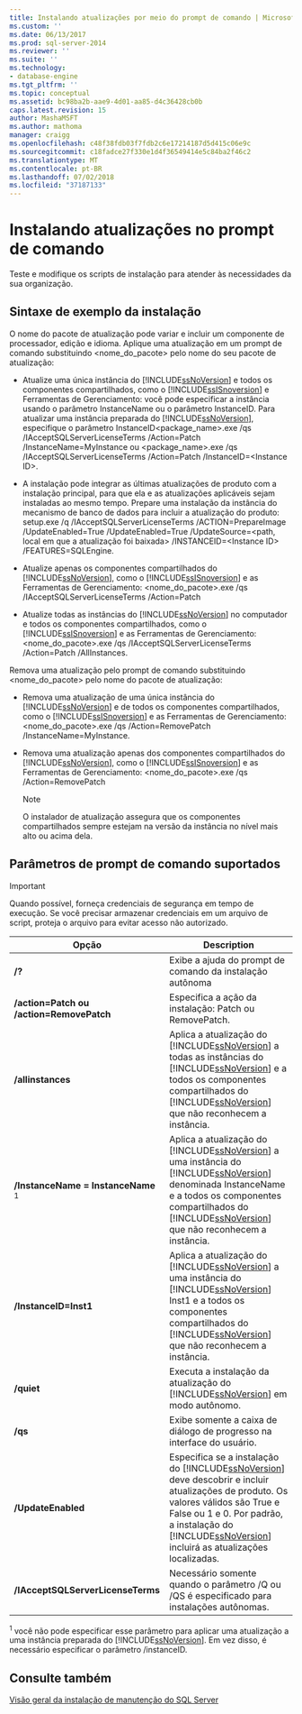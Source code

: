 ```yaml
---
title: Instalando atualizações por meio do prompt de comando | Microsoft Docs
ms.custom: ''
ms.date: 06/13/2017
ms.prod: sql-server-2014
ms.reviewer: ''
ms.suite: ''
ms.technology:
- database-engine
ms.tgt_pltfrm: ''
ms.topic: conceptual
ms.assetid: bc98ba2b-aae9-4d01-aa85-d4c36428cb0b
caps.latest.revision: 15
author: MashaMSFT
ms.author: mathoma
manager: craigg
ms.openlocfilehash: c48f38fdb03f7fdb2c6e17214187d5d415c06e9c
ms.sourcegitcommit: c18fadce27f330e1d4f36549414e5c84ba2f46c2
ms.translationtype: MT
ms.contentlocale: pt-BR
ms.lasthandoff: 07/02/2018
ms.locfileid: "37187133"
---
```

# <a name="installing-updates-from-the-command-prompt"></a>Instalando atualizações no prompt de comando
  Teste e modifique os scripts de instalação para atender às necessidades da sua organização.  
  
## <a name="sample-syntax-for-installation"></a>Sintaxe de exemplo da instalação  
 O nome do pacote de atualização pode variar e incluir um componente de processador, edição e idioma. Aplique uma atualização em um prompt de comando substituindo <nome_do_pacote> pelo nome do seu pacote de atualização:  
  
-   Atualize uma única instância do [!INCLUDE[ssNoVersion](../../includes/ssnoversion-md.md)] e todos os componentes compartilhados, como o [!INCLUDE[ssISnoversion](../../includes/ssisnoversion-md.md)] e Ferramentas de Gerenciamento: você pode especificar a instância usando o parâmetro InstanceName ou o parâmetro InstanceID. Para atualizar uma instância preparada do [!INCLUDE[ssNoVersion](../../includes/ssnoversion-md.md)], especifique o parâmetro InstanceID<package_name>.exe /qs /IAcceptSQLServerLicenseTerms /Action=Patch /InstanceName=MyInstance ou <package_name>.exe /qs /IAcceptSQLServerLicenseTerms /Action=Patch /InstanceID=\<Instance ID>.  
  
-   A instalação pode integrar as últimas atualizações de produto com a instalação principal, para que ela e as atualizações aplicáveis sejam instaladas ao mesmo tempo. Prepare uma instalação da instância do mecanismo de banco de dados para incluir a atualização do produto: setup.exe /q /IAcceptSQLServerLicenseTerms /ACTION=PrepareImage /UpdateEnabled=True /UpdateEnabled=True /UpdateSource=\<path, local em que a atualização foi baixada> /INSTANCEID=\<Instance ID> /FEATURES=SQLEngine.  
  
-   Atualize apenas os componentes compartilhados do [!INCLUDE[ssNoVersion](../../includes/ssnoversion-md.md)], como o [!INCLUDE[ssISnoversion](../../includes/ssisnoversion-md.md)] e as Ferramentas de Gerenciamento: <nome_do_pacote>.exe /qs /IAcceptSQLServerLicenseTerms /Action=Patch  
  
-   Atualize todas as instâncias do [!INCLUDE[ssNoVersion](../../includes/ssnoversion-md.md)] no computador e todos os componentes compartilhados, como o [!INCLUDE[ssISnoversion](../../includes/ssisnoversion-md.md)] e as Ferramentas de Gerenciamento: <nome_do_pacote>.exe /qs /IAcceptSQLServerLicenseTerms /Action=Patch /AllInstances.  
  
 Remova uma atualização pelo prompt de comando substituindo <nome_do_pacote> pelo nome do pacote de atualização:  
  
-   Remova uma atualização de uma única instância do [!INCLUDE[ssNoVersion](../../includes/ssnoversion-md.md)] e de todos os componentes compartilhados, como o [!INCLUDE[ssISnoversion](../../includes/ssisnoversion-md.md)] e as Ferramentas de Gerenciamento: <nome_do_pacote>.exe /qs /Action=RemovePatch /InstanceName=MyInstance.  
  
-   Remova uma atualização apenas dos componentes compartilhados do [!INCLUDE[ssNoVersion](../../includes/ssnoversion-md.md)], como o [!INCLUDE[ssISnoversion](../../includes/ssisnoversion-md.md)] e as Ferramentas de Gerenciamento: <nome_do_pacote>.exe /qs /Action=RemovePatch  
  
    > [!NOTE]  
    >  O instalador de atualização assegura que os componentes compartilhados sempre estejam na versão da instância no nível mais alto ou acima dela.  
  
## <a name="supported-command-prompt-parameters"></a>Parâmetros de prompt de comando suportados  
  
> [!IMPORTANT]  
>  Quando possível, forneça credenciais de segurança em tempo de execução. Se você precisar armazenar credenciais em um arquivo de script, proteja o arquivo para evitar acesso não autorizado.  
  
|Opção|Description|  
|------------|-----------------|  
|**/?**|Exibe a ajuda do prompt de comando da instalação autônoma|  
|**/action=Patch ou /action=RemovePatch**|Especifica a ação da instalação: Patch ou RemovePatch.|  
|**/allinstances**|Aplica a atualização do [!INCLUDE[ssNoVersion](../../includes/ssnoversion-md.md)] a todas as instâncias do [!INCLUDE[ssNoVersion](../../includes/ssnoversion-md.md)] e a todos os componentes compartilhados do [!INCLUDE[ssNoVersion](../../includes/ssnoversion-md.md)] que não reconhecem a instância.|  
|**/InstanceName = InstanceName** <sup>1</sup>|Aplica a atualização do [!INCLUDE[ssNoVersion](../../includes/ssnoversion-md.md)] a uma instância do [!INCLUDE[ssNoVersion](../../includes/ssnoversion-md.md)] denominada InstanceName e a todos os componentes compartilhados do [!INCLUDE[ssNoVersion](../../includes/ssnoversion-md.md)] que não reconhecem a instância.|  
|**/InstanceID=Inst1**|Aplica a atualização do [!INCLUDE[ssNoVersion](../../includes/ssnoversion-md.md)] a uma instância do [!INCLUDE[ssNoVersion](../../includes/ssnoversion-md.md)] Inst1 e a todos os componentes compartilhados do [!INCLUDE[ssNoVersion](../../includes/ssnoversion-md.md)] que não reconhecem a instância.|  
|**/quiet**|Executa a instalação da atualização do [!INCLUDE[ssNoVersion](../../includes/ssnoversion-md.md)] em modo autônomo.|  
|**/qs**|Exibe somente a caixa de diálogo de progresso na interface do usuário.|  
|**/UpdateEnabled**|Especifica se a instalação do [!INCLUDE[ssNoVersion](../../includes/ssnoversion-md.md)] deve descobrir e incluir atualizações de produto. Os valores válidos são True e False ou 1 e 0. Por padrão, a instalação do [!INCLUDE[ssNoVersion](../../includes/ssnoversion-md.md)] incluirá as atualizações localizadas.|  
|**/IAcceptSQLServerLicenseTerms**|Necessário somente quando o parâmetro /Q ou /QS é especificado para instalações autônomas.|  
  
 <sup>1</sup> você não pode especificar esse parâmetro para aplicar uma atualização a uma instância preparada do [!INCLUDE[ssNoVersion](../../includes/ssnoversion-md.md)]. Em vez disso, é necessário especificar o parâmetro /instanceID.  
  
## <a name="see-also"></a>Consulte também  
 [Visão geral da instalação de manutenção do SQL Server](../../sql-server/install/overview-of-sql-server-servicing-installation.md)  
  
  
